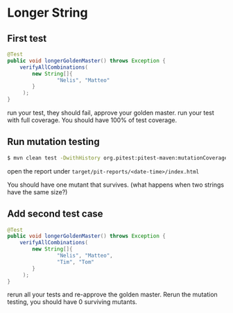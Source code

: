 # Longer String

## First test

```java
@Test
public void longerGoldenMaster() throws Exception {
    verifyAllCombinations(
        new String[]{
                "Nelis", "Matteo"
        }
     );
}
```
run your test, they should fail, approve your golden master.
run your test with full coverage. You should have 100% of test coverage.

## Run mutation testing

```bash
$ mvn clean test -DwithHistory org.pitest:pitest-maven:mutationCoverage
```

open the report under `target/pit-reports/<date-time>/index.html`

You should have one mutant that survives. (what happens when two strings have the same size?)

## Add second test case

```java
@Test
public void longerGoldenMaster() throws Exception {
    verifyAllCombinations(
        new String[]{
                "Nelis", "Matteo",
                "Tim", "Tom"
        }
     );
}
```

rerun all your tests and re-approve the golden master.
Rerun the mutation testing, you should have 0 surviving mutants.

